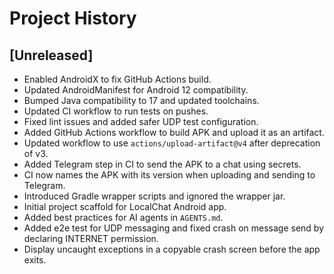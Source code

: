# Project History

## [Unreleased]
- Enabled AndroidX to fix GitHub Actions build.
- Updated AndroidManifest for Android 12 compatibility.
- Bumped Java compatibility to 17 and updated toolchains.
- Updated CI workflow to run tests on pushes.
- Fixed lint issues and added safer UDP test configuration.
- Added GitHub Actions workflow to build APK and upload it as an artifact.
- Updated workflow to use `actions/upload-artifact@v4` after deprecation of v3.
- Added Telegram step in CI to send the APK to a chat using secrets.
- CI now names the APK with its version when uploading and sending to Telegram.
- Introduced Gradle wrapper scripts and ignored the wrapper jar.
- Initial project scaffold for LocalChat Android app.
- Added best practices for AI agents in `AGENTS.md`.
- Added e2e test for UDP messaging and fixed crash on message send by declaring INTERNET permission.
- Display uncaught exceptions in a copyable crash screen before the app exits.

